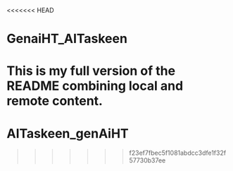 <<<<<<< HEAD
# GenaiHT_AITaskeen
This is my full version of the README combining local and remote content.
=======
# AITaskeen_genAiHT
>>>>>>> f23ef7fbec5f1081abdcc3dfe1f32f57730b37ee
